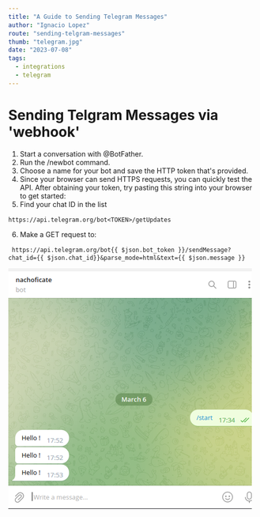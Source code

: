 ```yaml
---
title: "A Guide to Sending Telegram Messages"
author: "Ignacio Lopez"
route: "sending-telgram-messages"
thumb: "telegram.jpg"
date: "2023-07-08"
tags:
  - integrations
  - telegram
---
```

# Sending Telgram Messages via 'webhook'

1.  Start a conversation with @BotFather.
2.  Run the /newbot command.
3.  Choose a name for your bot and save the HTTP token that's provided.
4.  Since your browser can send HTTPS requests, you can quickly test the API. After obtaining your token, try pasting this string into your browser to get started:
5.  Find your chat ID in the list

```
https://api.telegram.org/bot<TOKEN>/getUpdates
```

6. Make a GET request to:

```
 https://api.telegram.org/bot{{ $json.bot_token }}/sendMessage?chat_id={{ $json.chat_id}}&parse_mode=html&text={{ $json.message }}
```

![](./images/nachoficate.png)


